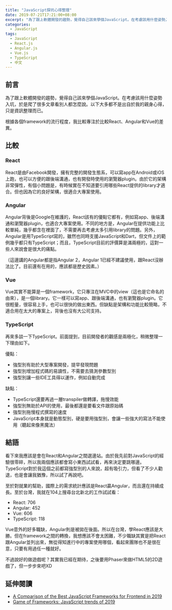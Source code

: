 ```yaml
---
title: "JavaScript探坑心得整理"
date: 2019-07-21T17:21:00+08:00
excerpt: "為了跟上軟體開發的趨勢，覺得自己該來學個JavaScript。在考慮該用什麼姿勢入坑，於是爬了很多文章看別人都怎麼說。"
categories:
  - JavaScript
tags:
  - JavaScript
  - React.js
  - Angular.js
  - Vue.js
  - TypeScript
  - 中文
---
```


## 前言

為了跟上軟體開發的趨勢，覺得自己該來學個JavaScript。在考慮該用什麼姿勢入坑，於是爬了很多文章看別人都怎麼說。以下大多都不是出自於我的親身心得，只是資訊整理而已。

根據各個framework的流行程度，我比較專注於比較React、Angular和Vue的差異。

## 比較

### React

React是由Facebook開發，擁有完整的開發生態系，可以寫app在Android或iOS上跑，也可以方便的跟後端溝通，也有開發時使用的瀏覽器plugin。由於它的架構非常彈性，有個小問題是，有時候實在不知道要引用哪些React提供的library才適合。但也因為它的良好架構，很適合大專案使用。

### Angular

Angular背後是Google在維護的，React該有的優點它都有，例如寫app、後端溝通和瀏覽器plugin，也適合大專案使用。不同的地方是，Angular在提供功能上比較單純，幾乎都含在裡面了，不需要再去考慮太多引用library的問題。另外，Angular是用TypeScript寫的，雖然也同時支援JavaScript和Dart，但文件上的範例幾乎都只有TypeScript；而且，TypeScript目前的評價算是滿兩極的，這對一些人來說會是很大的痛點。

（這邊講的Angular都是指Angular 2，Angular 1已經不建議使用，跟React沒辦法比了。目前還有在用的，應該都是歷史因素。）

### Vue

Vue其實不能算是一個framework，它只專注在MVC中的view（這也是它命名的由來），是一個library。它一樣可以寫app、跟後端溝通，也有瀏覽器plugin。它很輕量，很容易上手，也可以很快的做出東西。但缺點是架構和功能比較簡略，不適合用在太大的專案上，背後也沒有大公司支持。

### TypeScript

再來多談一下TypeScript。前面提到，目前開發者的觀感是兩極化，稍微整理一下理由如下。

優點：

- 強型別有助於大型專案開發，提早發現問題
- 強型別增加程式碼的易讀性，不需要去猜測參數型別
- 強型別讓一些IDE工具得以運作，例如自動完成

缺點：

- TypeScript還要再過一層transpiler做轉譯，拖慢效能
- 強型別無助於API的使用，最後都還是要看文件跟原始碼
- 強型別拖慢程式撰寫的速度
- JavaScript本身就是動態型別，硬是要用強型別，會讓一些強大的寫法不能使用（聽起來像黑魔法）

## 結語

看下來我應該是會在React和Angular之間選邊站。由於我先前對JavaScript的經驗很零碎，所以我兩個應該都會寫小東西試試看，再來決定要跳哪邊。TypeScript對於我這個之前都寫強型別的人來說，超有吸引力，但看了不少人勸退，也是會讓我猶豫，所以試了再說吧。

至於對就業的幫助，國際上的需求統計應該是React贏Angular，而且還在持續成長。至於台灣，我就在104上搜尋台北新北的工作試試看：

- React: 706
- Angular: 452
- Vue: 606
- TypeScript: 118

Vue意外的好多職缺，Angular則是被拋在後面。所以在台灣，學React應該是大勝。但在framework之間的轉換，我想應該不會太困難，不少職缺其實是把React跟Angular並列出來，無從得知進行中的專案使用哪個，看起來團隊也不是很在意，只要有用過任一種就好。

不過說好的做遊戲呢？其實我已經在期待，之後要用Phaser來做HTML5的2D遊戲了，但一步步來吧XD

## 延伸閱讀

- [A Comparison of the Best JavaScript Frameworks for Frontend in 2019](https://hackernoon.com/game-of-frameworks-javascript-trends-of-2019-1a303fa3aaa7)
- [Game of Frameworks: JavaScript trends of 2019](https://rubygarage.org/blog/best-javascript-frameworks-for-front-end)
